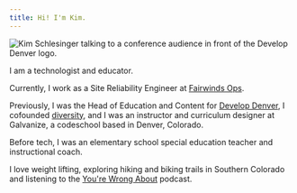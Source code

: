 ```yaml
---
title: Hi! I'm Kim. 
---
```


![Kim Schlesinger talking to a conference audience in front of the Develop Denver logo.](https://res.cloudinary.com/kimschlesinger/image/upload/c_scale,w_550/v1606362929/00044_DVLP2019.jpg)

I am a technologist and educator. 

Currently, I work as a Site Reliability Engineer at [Fairwinds Ops](https://www.fairwinds.com/). 

Previously, I was the Head of Education and Content for [Develop Denver](https://developdenver.org/), I cofounded [diversity](https://hirediversity.us/), and 
I was an instructor and curriculum designer at Galvanize, a codeschool based in Denver, Colorado. 

Before tech, I was an elementary school special education teacher and instructional coach. 

I love weight lifting, exploring hiking and biking trails in Southern Colorado and listening to the [You're Wrong About](https://yourewrongabout.com/) podcast.  





 



